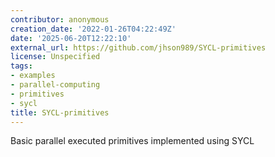 ```yaml
---
contributor: anonymous
creation_date: '2022-01-26T04:22:49Z'
date: '2025-06-20T12:22:10'
external_url: https://github.com/jhson989/SYCL-primitives
license: Unspecified
tags:
- examples
- parallel-computing
- primitives
- sycl
title: SYCL-primitives
---
```


Basic parallel executed primitives implemented using SYCL
